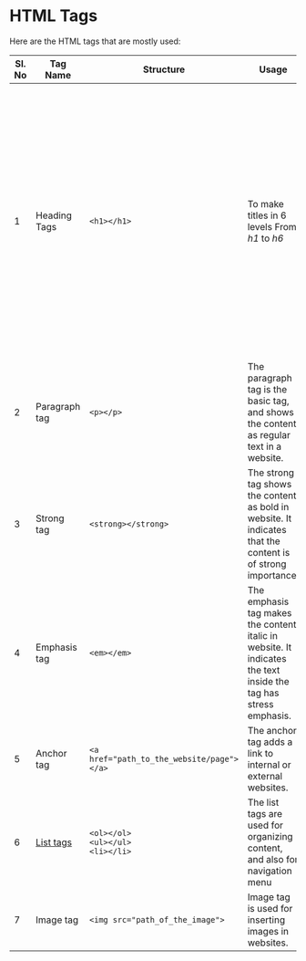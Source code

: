 # HTML Tags

Here are the HTML tags that are mostly used:

| Sl. No | Tag Name                          | Structure                                 | Usage                                                                                                           | Example                                                                                                                                                                    | Output                                                                                                             |
|--------|-----------------------------------|-------------------------------------------|-----------------------------------------------------------------------------------------------------------------|----------------------------------------------------------------------------------------------------------------------------------------------------------------------------|--------------------------------------------------------------------------------------------------------------------|
| 1      | Heading Tags                      | `<h1></h1>`                               | To make titles in 6 levels From *h1* to *h6*                                                                    | ```<h1>Hello World<h1>```<br>```<h2>Hello World<h2>```<br>```<h3>Hello World<h3>```<br>```<h4>Hello World<h4>```<br>```<h5>Hello World<h5>```<br>```<h6>Hello World<h6>``` | <h1>Hello World<h1><h2>Hello World<h2><h3>Hello World<h3><h4>Hello World<h4><h5>Hello World<h5><h6>Hello World<h6> |
| 2      | Paragraph tag                     | `<p></p>`                                 | The paragraph tag is the basic tag, and shows the content as regular text in a website.                         | ```<p>This is a paragraph</p>```<br>```<p>This is another paragraph</p>```                                                                                                 | <p>This is a paragraph</p> <p>This is another paragraph</p>                                                        |
| 3      | Strong tag                        | `<strong></strong>`                       | The strong tag shows the content as bold in website. It indicates that the content is of strong importance.     | ```<p>This is a <strong>strong</strong> tag.</p>```                                                                                                                        | <p>This is a <strong>strong</strong> tag.</p>                                                                      |
| 4      | Emphasis tag                      | `<em></em>`                               | The emphasis tag makes the content italic in website. It indicates the text inside the tag has stress emphasis. | ```<p>This is a <em>emphasized</em> paragraph</p>```                                                                                                                       | <p>This is a <em>emphasized</em> paragraph</p>                                                                     |
| 5      | Anchor tag                        | `<a href="path_to_the_website/page"></a>` | The anchor tag adds a link to internal or external websites.                                                    | ```<p>Link to <a href="https://google.com">Google</a></p>```                                                                                                               | <p>Link to <a href="https://google.com">Google</a></p>                                                             |
| 6      | [List tags](8.%20HTML%20Lists.md) | `<ol></ol>`<br>`<ul></ul>`<br>`<li></li>` | The list tags are used for organizing content, and also for navigation menu                                     | ```<ul>```<br>&emsp;&emsp;&emsp;&emsp;```<li>1</li>```<br>&emsp;&emsp;&emsp;&emsp;```<li>2</li>```<br>&emsp;&emsp;&emsp;&emsp;```<li>3</li>```<br>```</ul>```              | <ul><li>1</li><li>2</li><li>3</li></ul>                                                                            |
| 7      | Image tag                         | `<img src="path_of_the_image">`           | Image tag is used for inserting images in websites.                                                             | ```<img src="https://via.placeholder.com/150" alt="Placeholder image">```                                                                                                  | <img src="https://via.placeholder.com/150" alt="Placeholder image">                                                |

